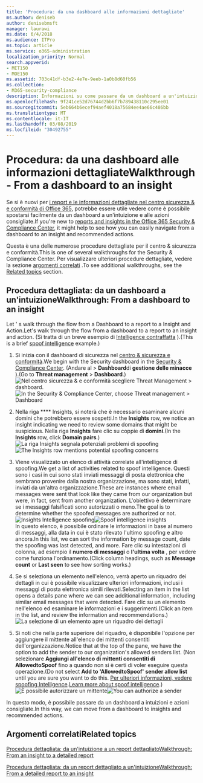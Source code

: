```yaml
---
title: 'Procedura: da una dashboard alle informazioni dettagliate'
ms.author: deniseb
author: denisebmsft
manager: laurawi
ms.date: 6/4/2018
ms.audience: ITPro
ms.topic: article
ms.service: o365-administration
localization_priority: Normal
search.appverid:
- MET150
- MOE150
ms.assetid: 703c41df-b3e2-4e7e-9eeb-1a0b8d60fb56
ms.collection:
- M365-security-compliance
description: Informazioni su come passare da un dashboard a un'intuizione con azioni consigliate nel centro &amp; sicurezza e conformità.
ms.openlocfilehash: 9f241ce52d76744d2bb6f7b789438110c295ee01
ms.sourcegitcommit: 5eb664b6ecef94aef4018a75684ee4ae66c486bb
ms.translationtype: MT
ms.contentlocale: it-IT
ms.lasthandoff: 03/08/2019
ms.locfileid: "30492755"
---
```

# <a name="walkthrough---from-a-dashboard-to-an-insight"></a><span data-ttu-id="40ad6-103">Procedura: da una dashboard alle informazioni dettagliate</span><span class="sxs-lookup"><span data-stu-id="40ad6-103">Walkthrough - From a dashboard to an insight</span></span>

<span data-ttu-id="40ad6-104">Se si è nuovi per [i report e le informazioni dettagliate nel centro sicurezza &amp; e conformità di Office 365](reports-and-insights-in-security-and-compliance.md), potrebbe essere utile vedere come è possibile spostarsi facilmente da un dashboard a un'intuizione e alle azioni consigliate.</span><span class="sxs-lookup"><span data-stu-id="40ad6-104">If you're new to [reports and insights in the Office 365 Security &amp; Compliance Center](reports-and-insights-in-security-and-compliance.md), it might help to see how you can easily navigate from a dashboard to an insight and recommended actions.</span></span> 
  
<span data-ttu-id="40ad6-105">Questa è una delle numerose procedure dettagliate per il centro &amp; sicurezza e conformità.</span><span class="sxs-lookup"><span data-stu-id="40ad6-105">This is one of several walkthroughs for the Security &amp; Compliance Center.</span></span> <span data-ttu-id="40ad6-106">Per visualizzare ulteriori procedure dettagliate, vedere la sezione [argomenti correlati](#related-topics) .</span><span class="sxs-lookup"><span data-stu-id="40ad6-106">To see additional walkthroughs, see the [Related topics](#related-topics) section.</span></span> 
  
## <a name="walkthrough-from-a-dashboard-to-an-insight"></a><span data-ttu-id="40ad6-107">Procedura dettagliata: da un dashboard a un'intuizione</span><span class="sxs-lookup"><span data-stu-id="40ad6-107">Walkthrough: From a dashboard to an insight</span></span>

<span data-ttu-id="40ad6-108">Let ' s walk through the flow from a Dashboard to a report to a Insight and Action.</span><span class="sxs-lookup"><span data-stu-id="40ad6-108">Let's walk through the flow from a dashboard to a report to an insight and action.</span></span> <span data-ttu-id="40ad6-109">(Si tratta di un breve esempio di [Intelligence contraffatta](learn-about-spoof-intelligence.md) ).</span><span class="sxs-lookup"><span data-stu-id="40ad6-109">(This is a brief [spoof intelligence](learn-about-spoof-intelligence.md) example.)</span></span> 
  
1. <span data-ttu-id="40ad6-110">Si inizia con il dashboard di sicurezza nel [centro &amp; sicurezza e conformità](https://protection.office.com).</span><span class="sxs-lookup"><span data-stu-id="40ad6-110">We begin with the Security dashboard in the [Security &amp; Compliance Center](https://protection.office.com).</span></span> <span data-ttu-id="40ad6-111">(Andare al \> **Dashboard**di **gestione delle minacce** ).</span><span class="sxs-lookup"><span data-stu-id="40ad6-111">(Go to **Threat management** \> **Dashboard**.)</span></span><br><span data-ttu-id="40ad6-112">![Nel centro sicurezza &amp; e conformità scegliere Threat Management \> dashboard.](media/05a38660-eb13-4960-a266-11809c453d95.png)</span><span class="sxs-lookup"><span data-stu-id="40ad6-112">![In the Security &amp; Compliance Center, choose Threat management \> Dashboard](media/05a38660-eb13-4960-a266-11809c453d95.png)</span></span><br>
  
2. <span data-ttu-id="40ad6-113">Nella riga \*\*\*\* Insights, si noterà che è necessario esaminare alcuni domini che potrebbero essere sospetti.</span><span class="sxs-lookup"><span data-stu-id="40ad6-113">In the **Insights** row, we notice an insight indicating we need to review some domains that might be suspicious.</span></span> <span data-ttu-id="40ad6-114">Nella riga **Insights** fare clic su coppie di **domini**.</span><span class="sxs-lookup"><span data-stu-id="40ad6-114">(In the **Insights** row, click **Domain pairs**.)</span></span><br><span data-ttu-id="40ad6-115">![La riga Insights segnala potenziali problemi di spoofing](media/dd1d0cb3-3201-45d7-b41d-18a0944fe85d.png)</span><span class="sxs-lookup"><span data-stu-id="40ad6-115">![The Insights row mentions potential spoofing concerns](media/dd1d0cb3-3201-45d7-b41d-18a0944fe85d.png)</span></span><br>
  
3. <span data-ttu-id="40ad6-116">Viene visualizzato un elenco di attività correlate all'intelligence di spoofing.</span><span class="sxs-lookup"><span data-stu-id="40ad6-116">We get a list of activities related to spoof intelligence.</span></span> <span data-ttu-id="40ad6-117">Questi sono i casi in cui sono stati inviati messaggi di posta elettronica che sembrano provenire dalla nostra organizzazione, ma sono stati, infatti, inviati da un'altra organizzazione.</span><span class="sxs-lookup"><span data-stu-id="40ad6-117">These are instances where email messages were sent that look like they came from our organization but were, in fact, sent from another organization.</span></span> <span data-ttu-id="40ad6-118">L'obiettivo è determinare se i messaggi falsificati sono autorizzati o meno.</span><span class="sxs-lookup"><span data-stu-id="40ad6-118">The goal is to determine whether the spoofed messages are authorized or not.</span></span><br><span data-ttu-id="40ad6-119">![Insights Intelligence spoofing](media/a2e2b4fd-0c1e-499f-8401-cf3089da82fa.png)</span><span class="sxs-lookup"><span data-stu-id="40ad6-119">![Spoof intelligence insights](media/a2e2b4fd-0c1e-499f-8401-cf3089da82fa.png)</span></span><br><span data-ttu-id="40ad6-120">In questo elenco, è possibile ordinare le informazioni in base al numero di messaggi, alla data in cui è stato rilevato l'ultimo spoofing e altro ancora.</span><span class="sxs-lookup"><span data-stu-id="40ad6-120">In this list, we can sort the information by message count, date the spoofing was last detected, and more.</span></span> <span data-ttu-id="40ad6-121">Fare clic su intestazioni di colonna, ad esempio il **numero di messaggi** o **l'ultima volta** , per vedere come funziona l'ordinamento.</span><span class="sxs-lookup"><span data-stu-id="40ad6-121">(Click column headings, such as **Message count** or **Last seen** to see how sorting works.)</span></span> 
    
4. <span data-ttu-id="40ad6-122">Se si seleziona un elemento nell'elenco, verrà aperto un riquadro dei dettagli in cui è possibile visualizzare ulteriori informazioni, inclusi i messaggi di posta elettronica simili rilevati.</span><span class="sxs-lookup"><span data-stu-id="40ad6-122">Selecting an item in the list opens a details pane where we can see additional information, including similar email messages that were detected.</span></span> <span data-ttu-id="40ad6-123">Fare clic su un elemento nell'elenco ed esaminare le informazioni e i suggerimenti.</span><span class="sxs-lookup"><span data-stu-id="40ad6-123">(Click an item in the list, and review the information and recommendations.)</span></span><br>![La selezione di un elemento apre un riquadro dei dettagli](media/7ad1faa5-6ca2-474e-a609-eb275e0a8e59.png)<br>
  
5. <span data-ttu-id="40ad6-125">Si noti che nella parte superiore del riquadro, è disponibile l'opzione per aggiungere il mittente all'elenco dei mittenti consentiti dell'organizzazione.</span><span class="sxs-lookup"><span data-stu-id="40ad6-125">Notice that at the top of the pane, we have the option to add the sender to our organization's allowed senders list.</span></span> <span data-ttu-id="40ad6-126">(Non selezionare **Aggiungi all'elenco di mittenti consentiti di AllowedtoSpoof** fino a quando non si è certi di voler eseguire questa operazione.</span><span class="sxs-lookup"><span data-stu-id="40ad6-126">(Do not select **Add to 'AllowedtoSpoof' sender allow list** until you are sure you want to do this.</span></span> <span data-ttu-id="40ad6-127">[Per ulteriori informazioni, vedere spoofing Intelligence](learn-about-spoof-intelligence.md).</span><span class="sxs-lookup"><span data-stu-id="40ad6-127">[Learn more about spoof intelligence](learn-about-spoof-intelligence.md).)</span></span><br><span data-ttu-id="40ad6-128">![È possibile autorizzare un mittente](media/caf0c20a-6047-486d-8060-5a229a3de49f.png)</span><span class="sxs-lookup"><span data-stu-id="40ad6-128">![You can authorize a sender](media/caf0c20a-6047-486d-8060-5a229a3de49f.png)</span></span>
  
<span data-ttu-id="40ad6-129">In questo modo, è possibile passare da un dashboard a intuizioni e azioni consigliate.</span><span class="sxs-lookup"><span data-stu-id="40ad6-129">In this way, we can move from a dashboard to insights and recommended actions.</span></span>
  
## <a name="related-topics"></a><span data-ttu-id="40ad6-130">Argomenti correlati</span><span class="sxs-lookup"><span data-stu-id="40ad6-130">Related topics</span></span>

[<span data-ttu-id="40ad6-131">Procedura dettagliata: da un'intuizione a un report dettagliato</span><span class="sxs-lookup"><span data-stu-id="40ad6-131">Walkthrough: From an insight to a detailed report</span></span>](from-an-insight-to-a-detailed-report.md)
  
[<span data-ttu-id="40ad6-132">Procedura dettagliata: da un report dettagliato a un'intuizione</span><span class="sxs-lookup"><span data-stu-id="40ad6-132">Walkthrough: From a detailed report to an insight</span></span>](from-a-detailed-report-to-an-insight.md)
  

